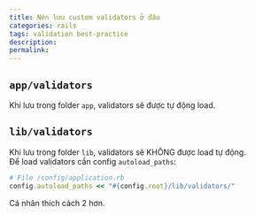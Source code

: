 ```yaml
---
title: Nên lưu custom validators ở đâu
categories: rails
tags: validation best-practice
description: 
permalink: 
---
```

## `app/validators`
Khi lưu trong folder `app`, validators sẽ được tự động load.
## `lib/validators`
Khi lưu trong folder `lib`, validators sẽ KHÔNG được load tự động.  
Để load validators cần config `autoload_paths`:
```ruby
# File /config/application.rb
config.autoload_paths << "#{config.root}/lib/validators/"
```
Cá nhân thích cách 2 hơn.
